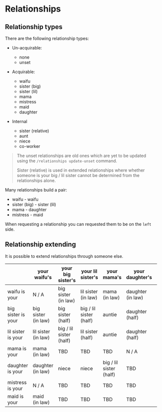 # Relationships


## Relationship types

There are the following relationship types:
- Un-acquirable:
    - none
    - unset

- Acquirable:
    - waifu
    - sister (big)
    - sister (lil)
    - mama
    - mistress
    - maid
    - daughter

- Internal
    - sister (relative)
    - aunt
    - niece
    - co-worker

> The unset relationships are old ones which are yet to be updated using the `/relationships update-unset` command.
>
> Sister (relative) is used in extended relationships where whether someone is your big / lil sister cannot be
> determined from the relationships alone.

Many relationships build a pair:
- waifu - waifu
- sister (big) - sister (lil)
- mama - daughter
- mistress - maid

When requesting a relationship you can requested them to be on the `left` side.

## Relationship extending

It is possible to extend relationships through someone else.

|                       | your waifu's              | your big sister's             | your lil sister's             | your mama's                   | your daughter's       | your mistress'        | your maid's   |
|-----------------------|---------------------------|-------------------------------|-------------------------------|-------------------------------|-----------------------|-----------------------|---------------|
| waifu is your         | N / A                     | big sister<br>(in law)        | lil sister<br>(in law)        | mama<br>(in law)              | daughter<br>(in law)  | mistress<br>(in law)  | N / A         |
| big sister is your    | big sister<br>(in law)    | big sister<br>(half)          | big / lil sister<br>(half)    | auntie                        | daughter<br>(half)    | TBD                   | TBD           |
| lil sister is your    | lil sister<br>(in law)    | big / lil sister<br>(half)    | lil sister<br>(half)          | auntie                        | daughter<br>(half)    | TBD                   | TBD           |
| mama is your          | mama<br>(in law)          | TBD                           | TBD                           | TBD                           | N / A                 | TBD                   | TBD           |
| daughter is your      | daughter<br>(in law)      | niece                         | niece                         | big / lil sister<br>(half)    | TBD                   | TBD                   | TBD           |
| mistress is your      | N / A                     | TBD                           | TBD                           | TBD                           | TBD                   | TBD                   | N / A         |
| maid is your          | maid<br>(in law)          | TBD                           | TBD                           | TBD                           | TBD                   | co-worker             | TBD           |
